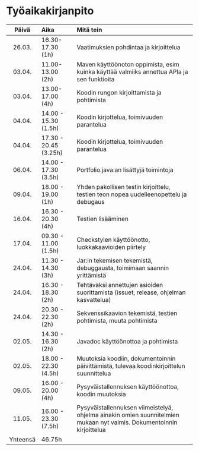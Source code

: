 # Työaikakirjanpito

| Päivä | Aika | Mitä tein |
| :----:|:-----| :-----|
| 26.03. | 16.30-17.30 (1h) | Vaatimuksien pohdintaa ja kirjoittelua |
| 03.04. | 11.00-13.00 (2h) | Maven käyttöönoton oppimista, esim kuinka käyttää valmiiks annettua APIa ja sen funktioita |
| 03.04. | 13.00-17.00 (4h) | Koodin rungon kirjoittamista ja pohtimista |
| 04.04. | 14.00 - 15.30 (1.5h) | Koodin kirjottelua, toimivuuden parantelua |
| 04.04. | 17.30 - 20.45 (3.25h) | Koodin kirjottelua, toimivuuden parantelua |
| 06.04. | 14.00 - 17.30 (3.5h) | Portfolio.java:an lisättyjä toimintoja |
| 09.04. | 18.00 - 19.00 (1h) | Yhden pakollisen testin kirjoittelu, testien teon nopea uudelleenopettelu ja debugaus |
| 16.04. | 16.30 - 20.30 (4h) | Testien lisääminen |
| 17.04. | 09.30 - 11.00 (1.5h) | Checkstylen käyttöönotto, luokkakaavioiden piirtely |
| 24.04. | 11.30 - 14.30 (3h) | Jar:in tekemisen tekemistä, debuggausta, toimimaan saannin yrittämistä |
| 24.04. | 16.30 - 18.30 (2h) | Tehtäväksi annettujen asioiden suorittamista (issuet, release, ohjelman kasvattelua) |
| 24.04. | 20.30 - 22.30 (2h) | Sekvenssikaavion tekemistä, testien pohtimista, muuta pohtimista |
| 02.05. | 14.30 - 16.30 (2h) | Javadoc käyttöönottoa ja pohtimista |
| 02.05. | 18.00 - 22.30 (4.5h) | Muutoksia koodiin, dokumentoinnin päivittämistä, tulevaa koodinkirjoittelun suunnittelua |
| 09.05. | 16.00 - 20.00 (4h) | Pysyväistallennuksen käyttöönottoa, koodin muutoksia |
| 11.05. | 16.00 - 23.30 (7.5h) | Pysyväistallennuksen viimeistelyä, ohjelma ainakin omien suunnitelmien mukaan nyt valmis. Dokumentoinnin kirjoittelua |
| Yhteensä | 46.75h | |
